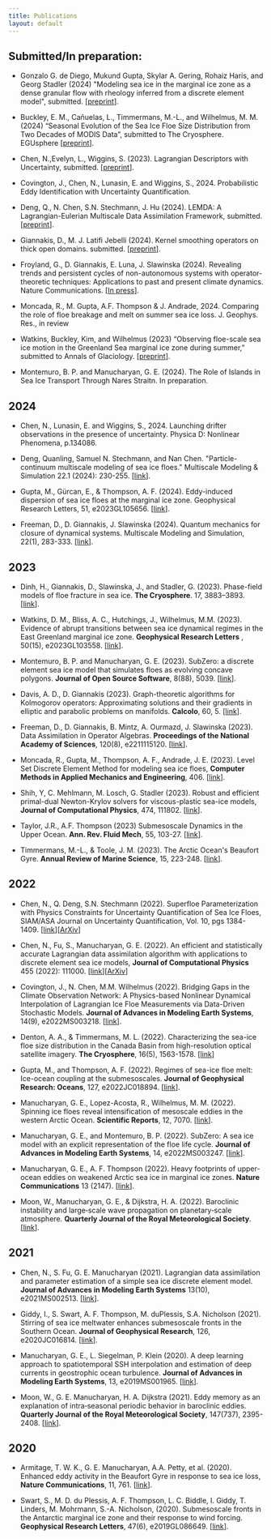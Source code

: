 ```yaml
---
title: Publications
layout: default
---
```


<!--
## Publication Purgatory:
- Davis, A. D., D. Giannakis, G. Stadler, S. N. Stechmann (2021). Super-parameterized numerical methods for the Boltzmann equation. In preparation.
-->

## Submitted/In preparation:

- Gonzalo G. de Diego, Mukund Gupta, Skylar A. Gering, Rohaiz Haris, and Georg Stadler (2024) "Modeling sea ice in the marginal ice zone as a dense granular flow with rheology inferred from a discrete element model", submitted. [[preprint](https://arxiv.org/pdf/2405.08123)].

- Buckley, E. M., Cañuelas, L., Timmermans, M.-L., and Wilhelmus, M. M. (2024) “Seasonal Evolution of the Sea Ice Floe Size Distribution from Two Decades of MODIS Data”, submitted to The Cryosphere. EGUsphere [[preprint](https://doi.org/10.5194/egusphere-2024-89)].

- Chen, N.,Evelyn, L., Wiggins, S. (2023). Lagrangian Descriptors with Uncertainty, submitted. [[preprint](https://arxiv.org/abs/2307.04006)].

- Covington, J., Chen, N., Lunasin, E. and Wiggins, S., 2024. Probabilistic Eddy Identification with Uncertainty Quantification.

- Deng, Q., N. Chen, S.N. Stechmann, J. Hu (2024). LEMDA: A Lagrangian-Eulerian Multiscale Data Assimilation Framework, submitted. [[preprint](https://arxiv.org/abs/2401.18048)].

- Giannakis, D., M. J. Latifi Jebelli (2024). Kernel smoothing operators on thick open domains. submitted. [[preprint](https://arxiv.org/abs/2403.00173)].

- Froyland, G., D. Giannakis, E. Luna, J. Slawinska (2024). Revealing trends and persistent cycles of non-autonomous systems with operator-theoretic techniques: Applications to past and present climate dynamics. Nature Communications. [[In press](https://arxiv.org/abs/2308.04045)].

- Moncada, R., M. Gupta, A.F. Thompson & J. Andrade, 2024. Comparing the role of floe breakage and melt on summer sea ice loss. J. Geophys. Res., in review

- Watkins, Buckley, Kim, and Wilhelmus (2023) “Observing floe-scale sea ice motion in the Greenland Sea marginal ice zone during summer,” submitted to Annals of Glaciology. [[preprint](https://doi.org/10.22541/essoar.170431114.48516908/v1)].

- Montemuro, B. P. and Manucharyan, G. E. (2024). The Role of Islands in Sea Ice Transport Through Nares Straitn. In preparation. 

## 2024
- Chen, N., Lunasin, E. and Wiggins, S., 2024. Launching drifter observations in the presence of uncertainty. Physica D: Nonlinear Phenomena, p.134086.

- Deng, Quanling, Samuel N. Stechmann, and Nan Chen. "Particle-continuum multiscale modeling of sea ice floes." Multiscale Modeling & Simulation 22.1 (2024): 230-255. [[link](https://doi.org/10.1137/23M155904X)].

- Gupta, M., Gürcan, E., & Thompson, A. F. (2024). Eddy-induced dispersion of sea ice floes at the marginal ice zone. Geophysical Research Letters, 51, e2023GL105656. [[link](https://doi.org/10.1029/2023GL105656)].

- Freeman, D., D. Giannakis, J. Slawinska (2024). Quantum mechanics for closure of dynamical systems. Multiscale Modeling and Simulation, 22(1), 283-333. [[link](https://doi.org/10.1137/22M1514246)].

## 2023

- Dinh, H., Giannakis, D., Slawinska, J., and Stadler, G. (2023). Phase-field models of floe fracture in sea ice. **The Cryosphere**. 17, 3883–3893. [[link](https://doi.org/10.5194/tc-17-3883-2023)].

- Watkins, D. M., Bliss, A. C., Hutchings, J., Wilhelmus, M.M. (2023). Evidence of abrupt transitions between sea ice dynamical regimes in the East Greenland marginal ice zone. **Geophysical Research Letters** , 50(15), e2023GL103558. [[link]( https://doi.org/10.1029/2023GL103558)]. 

- Montemuro, B. P. and Manucharyan, G. E.  (2023). SubZero: a discrete element sea ice model that simulates floes as evolving concave polygons. **Journal of
Open Source Software**, 8(88), 5039. [[link](https://doi.org/10.21105/joss.05039)].

- Davis, A. D., D. Giannakis (2023). Graph-theoretic algorithms for Kolmogorov operators: Approximating solutions and their gradients in elliptic and parabolic problems on manifolds. **Calcolo**, 60, 5. [[link](https://doi.org/10.1007/s10092-022-00495-0)].

- Freeman, D., D. Giannakis, B. Mintz, A. Ourmazd, J. Slawinska (2023). Data Assimilation in Operator Algebras. **Proceedings of the National Academy of Sciences**, 120(8), e2211115120. [[link](https://doi.org/10.1073/pnas.2211115120)].

- Moncada, R., Gupta, M., Thompson, A. F., Andrade, J. E. (2023). Level Set Discrete Element Method for modeling sea ice floes, **Computer Methods in Applied Mechanics and Engineering**, 406. [[link](https://doi.org/10.1016/j.cma.2023.115891)].

- Shih, Y, C. Mehlmann, M. Losch, G. Stadler (2023). Robust and efficient primal-dual Newton-Krylov solvers for viscous-plastic sea-ice models, **Journal of Computational Physics**,  474, 111802. [[link](https://doi.org/10.1016/j.jcp.2022.111802)].

- Taylor, J.R., A.F. Thompson (2023) Submesoscale Dynamics in the
Upper Ocean. **Ann. Rev. Fluid Mech**, 55, 103-27. [[link](https://www.annualreviews.org/doi/10.1146/annurev-fluid-031422-095147)].

- Timmermans, M.-L., & Toole, J. M. (2023). The Arctic Ocean's Beaufort Gyre. **Annual Review of Marine Science**, 15, 223-248. [[link](https://doi.org/10.1146/annurev-marine-032122-012034)].

## 2022

- Chen, N., Q. Deng, S.N. Stechmann (2022). Superfloe Parameterization with Physics Constraints for Uncertainty Quantification of Sea Ice Floes, SIAM/ASA Journal on Uncertainty Quantification, Vol. 10, pgs 1384-1409. [[link](https://doi.org/10.1137/21M1428777)][[ArXiv](https://arxiv.org/abs/2105.13569)]

- Chen, N., Fu, S., Manucharyan, G. E. (2022). An efficient and statistically accurate Lagrangian data assimilation algorithm with applications to discrete element sea ice models, **Journal of Computational Physics** 455 (2022): 111000. [[link](https://www.sciencedirect.com/science/article/pii/S0021999122000626)][[ArXiv](https://arxiv.org/abs/2108.00855)]

- Covington, J., N. Chen, M.M. Wilhelmus (2022). Bridging Gaps in the Climate Observation Network: A Physics-based Nonlinear Dynamical
Interpolation of Lagrangian Ice Floe Measurements via Data-Driven
Stochastic Models. **Journal of Advances in Modeling Earth Systems**, 14(9), e2022MS003218. [[link](https://doi.org/10.1029/2022MS003218)].

- Denton, A. A., & Timmermans, M. L. (2022). Characterizing the sea-ice floe size distribution in the Canada Basin from high-resolution optical satellite imagery. **The Cryosphere**, 16(5), 1563-1578. [[link](https://doi.org/10.5194/tc-16-1563-2022)]

- Gupta, M., and Thompson, A. F. (2022). Regimes of sea-ice floe melt: Ice-ocean coupling at the submesoscales. **Journal of Geophysical Research: Oceans**, 127, e2022JC018894. [[link](https://doi.org/10.1029/2022JC018894)].

- Manucharyan, G. E., Lopez-Acosta, R., Wilhelmus, M. M. (2022). Spinning ice floes reveal intensification of mesoscale eddies in the western Arctic Ocean.  **Scientific Reports**, 12, 7070. [[link](https://doi.org/10.1038/s41598-022-10712-z)].

- Manucharyan, G. E., and Montemuro, B. P. (2022). SubZero: A sea ice model with an explicit representation of the floe life cycle. **Journal of Advances in Modeling Earth Systems**, 14, e2022MS003247. [[link](https://doi.org/10.1029/2022MS003247)].

- Manucharyan, G. E., A. F. Thompson (2022). Heavy footprints of upper-ocean eddies on weakened Arctic sea ice in marginal ice zones. **Nature Communications** 13 (2147). [[link](https://www.nature.com/articles/s41467-022-29663-0)].

- Moon, W., Manucharyan, G. E., & Dijkstra, H. A. (2022). Baroclinic instability and large‐scale wave propagation on planetary‐scale atmosphere. **Quarterly Journal of the Royal Meteorological Society**. [[link](https://rmets.onlinelibrary.wiley.com/doi/pdf/10.1002/qj.4232)].

## 2021


- Chen, N., S. Fu, G. E. Manucharyan (2021). Lagrangian data assimilation and parameter estimation of a simple sea ice discrete element model. **Journal of Advances in Modeling Earth Systems** 13(10), e2021MS002513. [[link](https://doi.org/10.1029/2021MS002513)].

- Giddy, I., S. Swart, A. F. Thompson, M. duPlessis, S.A. Nicholson (2021). Stirring of sea ice meltwater enhances submesoscale fronts in the Southern Ocean. **Journal of Geophysical Research**, 126, e2020JC016814. [[link](https://doi.org/10.1029/2020JC016814)].

- Manucharyan, G. E., L. Siegelman, P. Klein (2020). A deep learning approach to spatiotemporal SSH interpolation and estimation of deep currents in geostrophic ocean turbulence. **Journal of Advances in Modeling Earth Systems**, 13, e2019MS001965. [[link](https://doi.org/10.1029/2019MS001965)].

- Moon, W., G. E. Manucharyan, H. A. Dijkstra  (2021). Eddy memory as an explanation of intra‐seasonal periodic behavior in baroclinic eddies. **Quarterly Journal of the Royal Meteorological Society**, 147(737), 2395-2408. [[link](https://doi.org/10.1002/qj.4030)].

## 2020

- Armitage, T. W. K., G. E. Manucharyan, A.A. Petty, et al. (2020). Enhanced eddy activity in the Beaufort Gyre in response to sea ice loss, **Nature Communications**, 11, 761. [[link](https://doi.org/10.1038/s41467-020-14449-z)].


- Swart, S., M. D. du Plessis, A. F. Thompson, L. C. Biddle, I. Giddy, T. Linders, M. Mohrmann, S.-A. Nicholson, (2020). Submesoscale fronts in the Antarctic marginal ice zone and their response to wind forcing. **Geophysical Research Letters**, 47(6), e2019GL086649. [[link](https://doi.org/10.1029/2019GL086649)].

